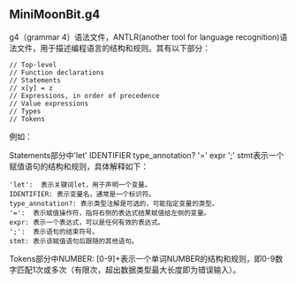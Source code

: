 ## MiniMoonBit.g4 
  g4（grammar 4）语法文件，ANTLR(another tool for language recognition)语法文件，用于描述编程语言的结构和规则。其有以下部分：

    // Top-level
    // Function declarations
    // Statements
    // x[y] = z
    // Expressions, in order of precedence
    // Value expressions
    // Types
    // Tokens

  例如：

  Statements部分中'let' IDENTIFIER type_annotation? '=' expr ';' stmt表示一个赋值语句的结构和规则，具体解释如下：

    'let':  表示关键词let，用于声明一个变量。
    IDENTIFIER: 表示变量名，通常是一个标识符。
    type_annotation?: 表示类型注解是可选的，可能指定变量的类型。
    '=':  表示赋值操作符，指将右侧的表达式结果赋值给左侧的变量。
    expr: 表示一个表达式，可以是任何有效的表达式。
    ';':  表示语句的结束符号。
    stmt: 表示该赋值语句后跟随的其他语句。

  Tokens部分中NUMBER: [0-9]+表示一个单词NUMBER的结构和规则，即0-9数字匹配1次或多次（有限次，超出数据类型最大长度即为错误输入）。

